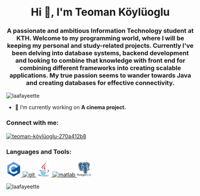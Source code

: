 <h1 align="center">Hi 👋, I'm Teoman Köylüoglu</h1>
<h3 align="center">A passionate and ambitious Information Technology student at KTH. Welcome to my programming world, where I will be keeping my personal and study-related projects. Currently I've been delving into database systems, backend development and looking to combine that knowledge with front end for combining different frameworks into creating scalable applications. My true passion seems to wander towards Java and creating databases for effective connectivity.</h3>

<p align="left"> <img src="https://komarev.com/ghpvc/?username=laafayeette&label=Profile%20views&color=0e75b6&style=flat" alt="laafayeette" /> </p>

- 🔭 I’m currently working on **A cinema project.**

<h3 align="left">Connect with me:</h3>
<p align="left">
<a href="https://linkedin.com/in/teoman-köylüoglu-270a412b8" target="blank"><img align="center" src="https://raw.githubusercontent.com/rahuldkjain/github-profile-readme-generator/master/src/images/icons/Social/linked-in-alt.svg" alt="teoman-köylüoglu-270a412b8" height="30" width="40" /></a>
</p>

<h3 align="left">Languages and Tools:</h3>
<p align="left"> <a href="https://www.cprogramming.com/" target="_blank" rel="noreferrer"> <img src="https://raw.githubusercontent.com/devicons/devicon/master/icons/c/c-original.svg" alt="c" width="40" height="40"/> </a> <a href="https://git-scm.com/" target="_blank" rel="noreferrer"> <img src="https://www.vectorlogo.zone/logos/git-scm/git-scm-icon.svg" alt="git" width="40" height="40"/> </a> <a href="https://www.java.com" target="_blank" rel="noreferrer"> <img src="https://raw.githubusercontent.com/devicons/devicon/master/icons/java/java-original.svg" alt="java" width="40" height="40"/> </a> <a href="https://www.mathworks.com/" target="_blank" rel="noreferrer"> <img src="https://upload.wikimedia.org/wikipedia/commons/2/21/Matlab_Logo.png" alt="matlab" width="40" height="40"/> </a> <a href="https://www.postgresql.org" target="_blank" rel="noreferrer"> <img src="https://raw.githubusercontent.com/devicons/devicon/master/icons/postgresql/postgresql-original-wordmark.svg" alt="postgresql" width="40" height="40"/> </a> </p>

<p><img align="center" src="https://github-readme-stats.vercel.app/api/top-langs?username=laafayeette&show_icons=true&locale=en&layout=compact" alt="laafayeette" /></p>
